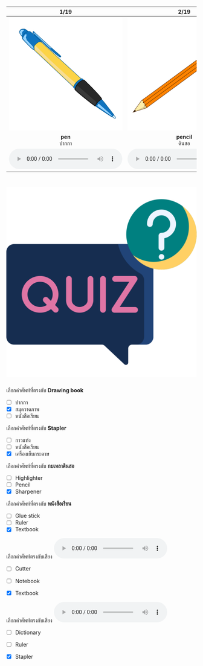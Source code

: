 <div class="carrousel">


|1/19|2/19|3/19|4/19|5/19|6/19|7/19|8/19|9/19|10/19|11/19|12/19|13/19|14/19|15/19|16/19|17/19|18/19|19/19|
| :----: | :----: | :----: | :----: | :----: | :----: | :----: | :----: | :----: | :----: | :----: | :----: | :----: | :----: | :----: | :----: | :----: | :----: | :----: |
|![](/media/img/stationary__pen.svg)|![](/media/img/stationary__pencil.svg)|![](/media/img/stationary__notebook.svg)|![](/media/img/stationary__ruler.svg)|![](/media/img/stationary__crayon.svg)|![](/media/img/stationary__scissors.svg)|![](/media/img/stationary__eraser.svg)|![](/media/img/stationary__cutter.svg)|![](/media/img/stationary__dictionary.svg)|![](/media/img/stationary__textbook.svg)|![](/media/img/stationary__colored&#x20;paper.svg)|![](/media/img/stationary__workbook.svg)|![](/media/img/stationary__drawing&#x20;book.svg)|![](/media/img/stationary__sharpener.svg)|![](/media/img/stationary__glue&#x20;stick.svg)|![](/media/img/stationary__calculator.svg)|![](/media/img/stationary__stapler.svg)|![](/media/img/stationary__highlighter.svg)|![](/media/img/stationary__correcting&#x20;fluid.svg)|
|**pen**<br>ปากกา|**pencil**<br>ดินสอ|**notebook**<br>สมุดบันทึก|**ruler**<br>ไม้บรรทัด|**crayon**<br>ดินสอสี|**scissors**<br>กรรไกร|**eraser**<br>ยางลบ|**cutter**<br>มีดคัตเตอร์|**dictionary**<br>พจนานุกรม|**textbook**<br>หนังสือเรียน|**colored paper**<br>กระดาษสี|**workbook**<br>สมุดทํางาน|**drawing book**<br>สมุดวาดภาพ|**sharpener**<br>กบเหลาดินสอ|**glue stick**<br>กาวแท่ง|**calculator**<br>เครื่องคิดเลข|**stapler**<br>เครื่องเย็บกระดาษ|**highlighter**<br>ปากกาเน้นข้อความ|**correcting fluid**<br>ของเหลวแก้คําผิด|
|![](/media/audio/pen.mp3)|![](/media/audio/pencil.mp3)|![](/media/audio/notebook.mp3)|![](/media/audio/ruler.mp3)|![](/media/audio/crayon.mp3)|![](/media/audio/scissors.mp3)|![](/media/audio/eraser.mp3)|![](/media/audio/cutter.mp3)|![](/media/audio/dictionary.mp3)|![](/media/audio/textbook.mp3)|![](/media/audio/colored&#x20;paper.mp3)|![](/media/audio/workbook.mp3)|![](/media/audio/drawing&#x20;book.mp3)|![](/media/audio/sharpener.mp3)|![](/media/audio/glue&#x20;stick.mp3)|![](/media/audio/calculator.mp3)|![](/media/audio/stapler.mp3)|![](/media/audio/highlighter.mp3)|![](/media/audio/correcting&#x20;fluid.mp3)|

</div>



# ![icon](/media/icons/quiz.svg) 


 เลือกคำศัพท์ที่ตรงกับ **Drawing book**
 - [ ] ปากกา
 - [x] สมุดวาดภาพ
 - [ ] หนังสือเรียน

 เลือกคำศัพท์ที่ตรงกับ **Stapler**
 - [ ] กาวแท่ง
 - [ ] หนังสือเรียน
 - [x] เครื่องเย็บกระดาษ

 เลือกคำศัพท์ที่ตรงกับ **กบเหลาดินสอ**
 - [ ] Highlighter
 - [ ] Pencil
 - [x] Sharpener

 เลือกคำศัพท์ที่ตรงกับ **หนังสือเรียน**
 - [ ] Glue stick
 - [ ] Ruler
 - [x] Textbook

เลือกคำศัพท์ตรงกับเสียง ![](/media/audio/textbook.mp3) 
 - [ ] Cutter
 - [ ] Notebook
 - [x] Textbook


เลือกคำศัพท์ตรงกับเสียง ![](/media/audio/stapler.mp3) 
 - [ ] Dictionary
 - [ ] Ruler
 - [x] Stapler

